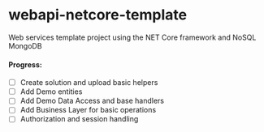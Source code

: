 # webapi-netcore-template
Web services template project using the NET Core framework and NoSQL MongoDB

#### Progress: 
- [ ] Create solution and upload basic helpers
- [ ] Add Demo entities
- [ ] Add Demo Data Access and base handlers
- [ ] Add Business Layer for basic operations
- [ ] Authorization and session handling
